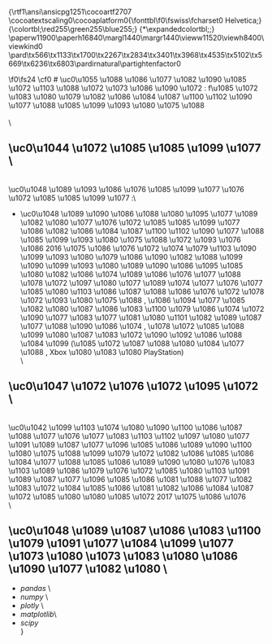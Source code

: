 {\rtf1\ansi\ansicpg1251\cocoartf2707
\cocoatextscaling0\cocoaplatform0{\fonttbl\f0\fswiss\fcharset0 Helvetica;}
{\colortbl;\red255\green255\blue255;}
{\*\expandedcolortbl;;}
\paperw11900\paperh16840\margl1440\margr1440\vieww11520\viewh8400\viewkind0
\pard\tx566\tx1133\tx1700\tx2267\tx2834\tx3401\tx3968\tx4535\tx5102\tx5669\tx6236\tx6803\pardirnatural\partightenfactor0

\f0\fs24 \cf0 # \uc0\u1055 \u1088 \u1086 \u1077 \u1082 \u1090 \u1085 \u1072 \u1103  \u1088 \u1072 \u1073 \u1086 \u1090 \u1072 : f\u1085 \u1072 \u1083 \u1080 \u1079  \u1082 \u1086 \u1084 \u1087 \u1100 \u1102 \u1090 \u1077 \u1088 \u1085 \u1099 \u1093  \u1080 \u1075 \u1088  \
\
\
## \uc0\u1044 \u1072 \u1085 \u1085 \u1099 \u1077 \
\
\uc0\u1048 \u1089 \u1093 \u1086 \u1076 \u1085 \u1099 \u1077  \u1076 \u1072 \u1085 \u1085 \u1099 \u1077 :\
- \uc0\u1048 \u1089 \u1090 \u1086 \u1088 \u1080 \u1095 \u1077 \u1089 \u1082 \u1080 \u1077  \u1076 \u1072 \u1085 \u1085 \u1099 \u1077  \u1086  \u1082 \u1086 \u1084 \u1087 \u1100 \u1102 \u1090 \u1077 \u1088 \u1085 \u1099 \u1093  \u1080 \u1075 \u1088 \u1072 \u1093  \u1076 \u1086  2016 \u1075 \u1086 \u1076 \u1072  \u1074 \u1079 \u1103 \u1090 \u1099 \u1093  \u1080 \u1079  \u1086 \u1090 \u1082 \u1088 \u1099 \u1090 \u1099 \u1093  \u1080 \u1089 \u1090 \u1086 \u1095 \u1085 \u1080 \u1082 \u1086 \u1074  \u1089 \u1086 \u1076 \u1077 \u1088 \u1078 \u1072 \u1097 \u1080 \u1077  \u1089 \u1074 \u1077 \u1076 \u1077 \u1085 \u1080 \u1103  \u1086  \u1087 \u1088 \u1086 \u1076 \u1072 \u1078 \u1072 \u1093  \u1080 \u1075 \u1088 , \u1086 \u1094 \u1077 \u1085 \u1082 \u1080  \u1087 \u1086 \u1083 \u1100 \u1079 \u1086 \u1074 \u1072 \u1090 \u1077 \u1083 \u1077 \u1081  \u1080  \u1101 \u1082 \u1089 \u1087 \u1077 \u1088 \u1090 \u1086 \u1074 , \u1078 \u1072 \u1085 \u1088 \u1099  \u1080  \u1087 \u1083 \u1072 \u1090 \u1092 \u1086 \u1088 \u1084 \u1099  (\u1085 \u1072 \u1087 \u1088 \u1080 \u1084 \u1077 \u1088 , Xbox \u1080 \u1083 \u1080  PlayStation)\
\
## \uc0\u1047 \u1072 \u1076 \u1072 \u1095 \u1072 \
\
\uc0\u1042 \u1099 \u1103 \u1074 \u1080 \u1090 \u1100  \u1086 \u1087 \u1088 \u1077 \u1076 \u1077 \u1083 \u1103 \u1102 \u1097 \u1080 \u1077  \u1091 \u1089 \u1087 \u1077 \u1096 \u1085 \u1086 \u1089 \u1090 \u1100  \u1080 \u1075 \u1088 \u1099  \u1079 \u1072 \u1082 \u1086 \u1085 \u1086 \u1084 \u1077 \u1088 \u1085 \u1086 \u1089 \u1090 \u1080  \u1076 \u1083 \u1103  \u1089 \u1086 \u1079 \u1076 \u1072 \u1085 \u1080 \u1103  \u1091 \u1089 \u1087 \u1077 \u1096 \u1085 \u1086 \u1081  \u1088 \u1077 \u1082 \u1083 \u1072 \u1084 \u1085 \u1086 \u1081  \u1082 \u1086 \u1084 \u1087 \u1072 \u1085 \u1080 \u1080  \u1085 \u1072  2017 \u1075 \u1086 \u1076 \
\
## \uc0\u1048 \u1089 \u1087 \u1086 \u1083 \u1100 \u1079 \u1091 \u1077 \u1084 \u1099 \u1077  \u1073 \u1080 \u1073 \u1083 \u1080 \u1086 \u1090 \u1077 \u1082 \u1080 \
- *pandas*  \
- *numpy*  \
- *plotly*  \
- *matplotlib*\
- *scipy*\
}